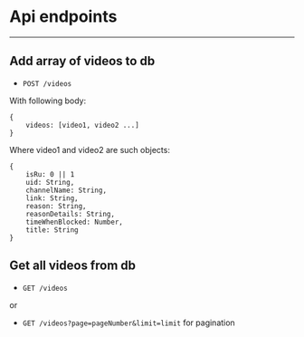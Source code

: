 # Api endpoints

---

## Add array of videos to db

- `POST /videos`

With following body:

```
{
    videos: [video1, video2 ...]
}
```

Where video1 and video2 are such objects:

```
{
    isRu: 0 || 1
    uid: String,
    channelName: String,
    link: String,
    reason: String,
    reasonDetails: String,
    timeWhenBlocked: Number,
    title: String
}
```

## Get all videos from db

- `GET /videos`

or

- `GET /videos?page=pageNumber&limit=limit` for pagination



















